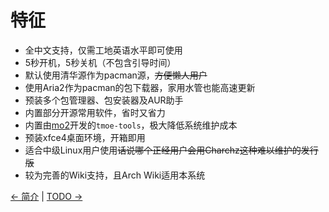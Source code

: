# 特征

- 全中文支持，仅需工地英语水平即可使用    
- 5秒开机，5秒关机（不包含引导时间）
- 默认使用清华源作为pacman源，~~方便懒人用户~~    
- 使用Aria2作为pacman的包下载器，家用水管也能高速更新    
- 预装多个包管理器、包安装器及AUR助手    
- 内置部分开源常用软件，省时又省力     
- 内置由[mo2](https://gitee.com/mo2)开发的`tmoe-tools`，极大降低系统维护成本    
- 预装xfce4桌面环境，开箱即用
- 适合中级Linux用户使用~~话说哪个正经用户会用Charchz这种难以维护的发行版~~   
- 较为完善的Wiki支持，且Arch Wiki适用本系统       
     
[← 简介](index.md) | [TODO →](todo.md)

